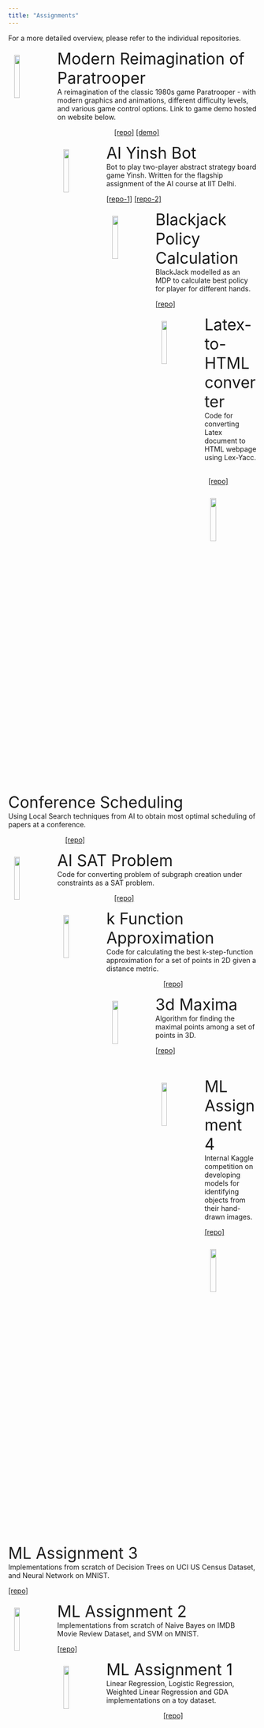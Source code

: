 ```yaml
---
title: "Assignments"
--- 
```


For a more detailed overview, please refer to the individual repositories.

<p>
<img src="../images/paratrooper-game.jpg" style="float: left; width: 15%; margin: 12px" >
<font size="+3"> Modern Reimagination of Paratrooper </font>
<br>
A reimagination of the classic 1980s game Paratrooper - with modern graphics and animations, different difficulty levels, and various game control options. Link to game demo hosted on website below.
</p>

&emsp; &emsp; &emsp; &emsp; &emsp; &emsp; &nbsp; [\[repo\]](https://github.com/sansiddhjain/paratrooper-game) [\[demo\]](https://sansiddhjain.github.io/game)


<p>
<img src="../images/yinsh.png" style="float: left; width: 15%; margin: 12px" >
<font size="+3"> AI Yinsh Bot </font>
<br>
Bot to play two-player abstract strategy board game Yinsh. Written for the flagship assignment of the AI course at IIT Delhi.
</p>

[\[repo-1\]](https://github.com/sansiddhjain/AI-yinsh-v1) [\[repo-2\]](https://github.com/sansiddhjain/AI-yinsh-v2)


<p>
<img src="../images/blackjack.jpeg" style="float: left; width: 15%; margin: 12px" >
<font size="+3"> Blackjack Policy Calculation </font>
<br>
BlackJack modelled as an MDP to calculate best policy for player for different hands.
</p>

[\[repo\]](https://github.com/sansiddhjain/AI-blackjack)

<p>
<img src="../images/latex-logo.png" style="float: left; width: 15%; margin: 12px" >
<font size="+3"> Latex-to-HTML converter </font>
<br>
Code for converting Latex document to HTML webpage using Lex-Yacc.
</p>

&emsp; &emsp; &emsp; &emsp; &emsp; &emsp; &nbsp; [\[repo\]](https://github.com/sansiddhjain/latex-to-html)

<p>
<img src="../images/hill-climbing.jpeg" style="float: left; width: 15%; margin: 12px" >
<font size="+3"> Conference Scheduling </font>
<br>
Using Local Search techniques from AI to obtain most optimal scheduling of papers at a conference.
</p>

&emsp; &emsp; &emsp; &emsp; &emsp; &emsp; &nbsp; [\[repo\]](https://github.com/sansiddhjain/AI-Local-Search)

<p>
<img src="../images/logic.png" style="float: left; width: 15%; margin: 12px" >
<font size="+3"> AI SAT Problem </font>
<br>
Code for converting problem of subgraph creation under constraints as a SAT problem.
</p>

&emsp; &emsp; &emsp; &emsp; &emsp; &emsp; &nbsp; [\[repo\]](https://github.com/sansiddhjain/AI-SAT-Solver)

<p>
<img src="../images/step-function.jpg" style="float: left; width: 15%; margin: 12px" >
<font size="+3"> k Function Approximation </font>
<br>
Code for calculating the best k-step-function approximation for a set of points in 2D given a distance metric.
</p>

&emsp; &emsp; &emsp; &emsp; &emsp; &emsp; &nbsp; [\[repo\]](https://github.com/sansiddhjain/k-function-approximation)

<p>
<img src="../images/maximal-points.png" style="float: left; width: 15%; margin: 12px" >
<font size="+3"> 3d Maxima </font>
<br>
Algorithm for finding the maximal points among a set of points in 3D.
</p>

[\[repo\]](https://github.com/sansiddhjain/3d-maxima)

<br>

<p>
<img src="../images/kaggle-logo-2.png" style="float: left; width: 15%; margin: 12px" >
<font size="+3"> ML Assignment 4 </font>
<br>
Internal Kaggle competition on developing models for identifying objects from their hand-drawn images.
</p>

[\[repo\]](https://github.com/sansiddhjain/ML-assgn-4)

<p>
<img src="../images/mnist.png" style="float: left; width: 15%; margin: 12px" >
<font size="+3"> ML Assignment 3 </font>
<br>
Implementations from scratch of Decision Trees on UCI US Census Dataset, and Neural Network on MNIST.
</p>

[\[repo\]](https://github.com/sansiddhjain/ML-assgn-3)

<p>
<img src="../images/machine-learning.jpeg" style="float: left; width: 15%; margin: 12px" >
<font size="+3"> ML Assignment 2 </font>
<br>
Implementations from scratch of Naive Bayes on IMDB Movie Review Dataset, and SVM on MNIST.
</p>

[\[repo\]](https://github.com/sansiddhjain/ML-assgn-2)

<p>
<img src="../images/logistic-regression.png" style="float: left; width: 15%; margin: 12px" >
<font size="+3"> ML Assignment 1 </font>
<br>
Linear Regression, Logistic Regression, Weighted Linear Regression and GDA implementations on a toy dataset.
</p>

&emsp; &emsp; &emsp; &emsp; &emsp; &emsp; &nbsp; [\[repo\]](https://github.com/sansiddhjain/ML-assgn-1)


